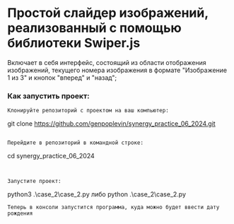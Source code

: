 # Простой слайдер изображений, реализованный с помощью библиотеки Swiper.js

Включает в себя интерфейс, состоящий из области отображения изображений, текущего номера изображения в формате "Изображение 1 из 3" и кнопок "вперед" и "назад";

### Как запустить проект:
```
Клонируйте репозиторий с проектом на ваш компьютер:
```
git clone https://github.com/genpoplevin/synergy_practice_06_2024.git
```

Перейдите в репозиторий в командной строке:
```
cd synergy_practice_06_2024
```


Запустите проект:

```
python3 .\case_2\case_2.py
либо
python .\case_2\case_2.py
```
Теперь в консоли запустится программа, куда можно будет ввести дату рождения

